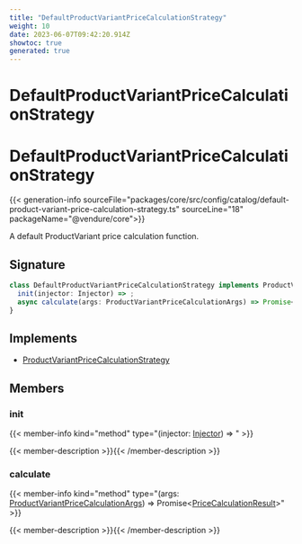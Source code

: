 ```yaml
---
title: "DefaultProductVariantPriceCalculationStrategy"
weight: 10
date: 2023-06-07T09:42:20.914Z
showtoc: true
generated: true
---
```

<!-- This file was generated from the Vendure source. Do not modify. Instead, re-run the "docs:build" script -->

# DefaultProductVariantPriceCalculationStrategy
<div class="symbol">


# DefaultProductVariantPriceCalculationStrategy

{{< generation-info sourceFile="packages/core/src/config/catalog/default-product-variant-price-calculation-strategy.ts" sourceLine="18" packageName="@vendure/core">}}

A default ProductVariant price calculation function.

## Signature

```TypeScript
class DefaultProductVariantPriceCalculationStrategy implements ProductVariantPriceCalculationStrategy {
  init(injector: Injector) => ;
  async calculate(args: ProductVariantPriceCalculationArgs) => Promise<PriceCalculationResult>;
}
```
## Implements

 * <a href='/typescript-api/products-stock/product-variant-price-calculation-strategy#productvariantpricecalculationstrategy'>ProductVariantPriceCalculationStrategy</a>


## Members

### init

{{< member-info kind="method" type="(injector: <a href='/typescript-api/common/injector#injector'>Injector</a>) => "  >}}

{{< member-description >}}{{< /member-description >}}

### calculate

{{< member-info kind="method" type="(args: <a href='/typescript-api/products-stock/product-variant-price-calculation-strategy#productvariantpricecalculationargs'>ProductVariantPriceCalculationArgs</a>) => Promise&#60;<a href='/typescript-api/common/price-calculation-result#pricecalculationresult'>PriceCalculationResult</a>&#62;"  >}}

{{< member-description >}}{{< /member-description >}}


</div>
